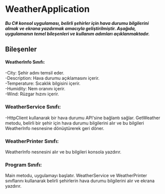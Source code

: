 # WeatherApplication

##### Bu C# konsol uygulaması, belirli şehirler için hava durumu bilgilerini almak ve ekrana yazdırmak amacıyla geliştirilmiştir. Aşağıda, uygulamanın temel bileşenleri ve kullanım adımları açıklanmaktadır.

## Bileşenler  
#### WeatherInfo Sınıfı:
-City: Şehir adını temsil eder.  
-Description: Hava durumu açıklamasını içerir.    
-Temperature: Sıcaklık bilgisini içerir.  
-Humidity: Nem oranını içerir.  
-Wind: Rüzgar hızını içerir.  
### WeatherService Sınıfı:
-HttpClient kullanarak bir hava durumu API'sine bağlantı sağlar.
GetWeather metodu, belirli bir şehir için hava durumu bilgilerini alır ve bu bilgileri WeatherInfo nesnesine dönüştürerek geri döner.  
### WeatherPrinter Sınıfı:
WeatherInfo nesnesini alır ve bu bilgileri konsola yazdırır.
### Program Sınıfı:
Main metodu, uygulamayı başlatır.
WeatherService ve WeatherPrinter sınıflarını kullanarak belirli şehirlerin hava durumu bilgilerini alır ve ekrana yazdırır.
